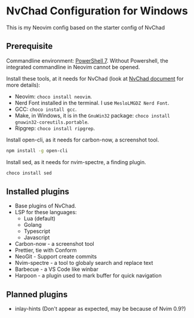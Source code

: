 # NvChad Configuration for Windows

This is my Neovim config based on the starter config of NvChad

## Prerequisite

Commandline environment: [PowerShell 7](https://learn.microsoft.com/en-us/powershell/scripting/install/installing-powershell-on-windows). Without Powershell, the integrated commandline in Neovim cannot be opened.

Install these tools, at it needs for NvChad (look at [NvChad document](https://nvchad.com/docs/quickstart/install) for more details):

- Neovim: `choco install neovim`.
- Nerd Font installed in the terminal. I use `MesloLMGDZ Nerd Font`.
- GCC: `choco install gcc`.
- Make, in Windows, it is in the `GnuWin32` package: `choco install gnuwin32-coreutils.portable`.
- Ripgrep: `choco install ripgrep`.

Install open-cli, as it needs for carbon-now, a screenshot tool.

```bash
npm install -g open-cli
```

Install sed, as it needs for nvim-spectre, a finding plugin.

```bash
choco install sed
```

## Installed plugins

- Base plugins of NvChad.
- LSP for these languages:
  - Lua (default)
  - Golang
  - Typescript
  - Javascript
- Carbon-now - a screenshot tool
- Prettier, tie with Conform
- NeoGit - Support create commits
- Nvim-spectre - a tool to globaly search and replace text
- Barbecue - a VS Code like winbar
- Harpoon - a plugin used to mark buffer for quick navigation

## Planned plugins

- inlay-hints (Don't appear as expected, may be because of Nvim 0.9?)
